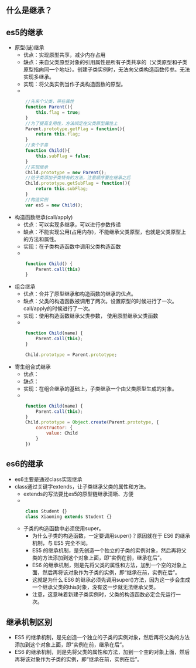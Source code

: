 ## 什么是继承？


## es5的继承
+ 原型(链)继承
    - 优点：实现原型共享，减少内存占用
    - 缺点：来自父类原型对象的引用属性是所有子类共享的（父类原型和子类原型指向同一个地址）。创建子类实例时，无法向父类构造函数传参。无法实现多继承。
    - 实现：将父类实例当作子类构造函数的原型。
    - 
    ```js
        //先来个父类，带些属性
        function Parent(){
            this.flag = true;
        }
        //为了提高复用性，方法绑定在父类原型属性上
        Parent.prototype.getFlag = function(){
            return this.flag;
        }
        //来个子类
        function Child(){
            this.subFlag = false;
        }
        //实现继承
        Child.prototype = new Parent();
        //给子类添加子类特有的方法，注意顺序要在继承之后
        Child.prototype.getSubFlag = function(){
            return this.subFlag;
        }
        //构造实例
        var es5 = new Child();
    ```
+ 构造函数继承(call/apply)
    - 优点：可以实现多继承，可以进行参数传递
    - 缺点：不能实现公用(占用内存)，不能继承父类原型，也就是父类原型上的方法和属性。
    - 实现：在子类构造函数中调用父类构造函数
    - 
    ```js
        function Child() {
            Parent.call(this)
        }
    ```
+ 组合继承
    - 优点：合并了原型继承和构造函数的继承的优点。
    - 缺点：父类的构造函数被调用了两次。设置原型的时候进行了一次。call/apply的时候进行了一次。
    - 实现：使用构造函数继承父类参数， 使用原型继承父类函数
    - 
    ```js
        function Child(name) {
            Parent.call(this);
        }

        Child.prototype = Parent.prototype;
    ```
+ 寄生组合式继承
    - 优点：
    - 缺点：
    - 实现：在组合继承的基础上，子类继承一个由父类原型生成的对象。
    - 
    ```js
        function Child(name) {
            Parent.call(this);
        }
        Child.prototype = Object.create(Parent.prototype, {
            constructor: {
                value: Child
            }
        })
    ```


## es6的继承
+ es6主要是通过class实现继承
+ class通过关键字extends，让子类继承父类的属性和方法。
    - extends的写法要比es5的原型链继承清晰、方便 
    - 
    ```js
        class Student {}
        class Xiaoming extends Student {}
    ```
    - 子类的构造函数中必须使用super。
        - 为什么子类的构造函数，一定要调用super()？原因就在于 ES6 的继承机制，与 ES5 完全不同。
        - ES5 的继承机制，是先创造一个独立的子类的实例对象，然后再将父类的方法添加到这个对象上面，即“实例在前，继承在后”。
        - ES6 的继承机制，则是先将父类的属性和方法，加到一个空的对象上面，然后再将该对象作为子类的实例，即“继承在前，实例在后”。
        - 这就是为什么 ES6 的继承必须先调用super()方法，因为这一步会生成一个继承父类的this对象，没有这一步就无法继承父类。
        - 注意，这意味着新建子类实例时，父类的构造函数必定会先运行一次。

## 继承机制区别
+ ES5 的继承机制，是先创造一个独立的子类的实例对象，然后再将父类的方法添加到这个对象上面，即“实例在前，继承在后”。
+ ES6 的继承机制，则是先将父类的属性和方法，加到一个空的对象上面，然后再将该对象作为子类的实例，即“继承在前，实例在后”。